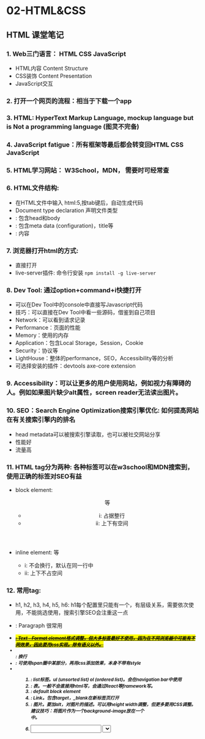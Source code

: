 # 02-HTML&CSS

## HTML 课堂笔记
### 1. Web三门语言： HTML CSS JavaScript
- HTML内容 Content Structure
- CSS装饰 Content Presentation
- JavaScript交互

### 2. 打开一个网页的流程：相当于下载一个app

### 3. HTML: HyperText Markup Language, mockup language but is Not a programming language (图灵不完备)

### 4. JavaScript fatigue：所有框架等最后都会转变回HTML CSS JavaScript

### 5. HTML学习网站： W3School，MDN， 需要时可经常查

### 6. HTML文件结构: 
- 在HTML文件中输入 html:5,按tab键后，自动生成代码
- <DOCTYPE> Document type declaration 声明文件类型
- <html>: 包含head和body
- <head>: 包含meta data (configuration)，title等
- <body>: 内容

### 7. 浏览器打开html的方式:
- 直接打开
- live-server插件: 命令行安装 ```npm install -g live-server```

### 8. Dev Tool: 通过option+command+i快捷打开
- 可以在Dev Tool中的console中直接写Javascript代码
- 技巧：可以直接在Dev Tool中看一些源码，借鉴到自己项目
- Network：可以看到请求记录
- Performance：页面的性能
- Memory：使用的内存
- Application：包含Local Storage，Session，Cookie
- Security：协议等
- LightHouse：整体的performance，SEO，Accessibility等的分析
- 可选择安装的插件：devtools axe-core extension

### 9. Accessibility：可以让更多的用户使用网站，例如视力有障碍的人。例如如果图片缺少alt属性，screen reader无法读出图片。

### 10. SEO：Search Engine Optimization搜索引擎优化: 如何提高网站在有关搜索引擎内的排名
- head metadata可以被搜索引擎读取，也可以被社交网站分享
- 性能好
- 流量高

### 11. HTML tag分为两种: 各种标签可以在w3school和MDN搜索到，使用正确的标签对SEO有益
- block element: <div> <header> <main> 等
    - i: 占据整行
    - ii: 上下有空间

- inline element: <span> 等
    - i: 不会换行，默认在同一行中
    - ii: 上下不占空间

### 12. 常用tag:
- h1, h2, h3, h4, h5, h6: h1每个配置里只能有一个，有层级关系，需要依次使用，不能挑选使用，搜索引擎SEO会注重这一点
- <p>: Paragraph 很常用
- <b> <strong> <i> <em> <mark> <small> <del> <ins>: Text - Format element格式调整，但大多标签最好不使用，因为在不同浏览器中可能有不同效果，因此要用css实现。除<strong>有语义以外。
- <br>: 换行
- <span>: 可使用span圈中某部分，再用css添加效果，本身不带有style
- <ul><ol><li>: list标签。ul (unsorted list) ol (ordered list)。会在navigation bar中使用
- <table>: 表。一般不会直接用html写，会通过React等framework写。
- <div>: default block element
- <a>: Link。包含target，_blank在新标签页打开
- <img>: 图片。要加alt，对图片的描述。可以用height width调整，但更多要用CSS调整。建议技巧：将图片作为一个background-image放在一个<div>中。
- <form> <input> <select> <textarea>: 不再在html中使用，通过JavaScript异步实现。<input>要对应一个<label>会在测试中使用。
- HTML5 <input>: require, type可以对input的内容制定输入规则
- <audio> <video>: 很少使用通过html做，播放音乐，视频。
- <!— —>: comment，主要用于解释一些比较复杂的business logic
- caniuse.com：Browser Compatibility。查询哪些浏览器支持哪些tag。

### 13. File path 文件路径:
- ../ （相对路径）退到上一层目录
- ./ （相对路径）当前目录
- /（绝对路径）从root开始
- 绝对路径使用更多

### 面试：
coding test：programing面试一定要和面试官交流，无论是不是pair programming，都要说出自己的思路。


## CSS 课堂笔记

### 1. What is CSS
- 把html当成一个内容，展示由css来完成

### 2. How CSS works 
- Load html源码->浏览器阅读后形成带层级关系的解析->构成dom node， dom tree
- Parse html 过程中：读取css 源码->attach css style到 找到的html dom node

### 3. CSS如何和HTML写到一起：
- inline style: HTML tag中有个style的attribute，可以在style中写。但杂糅了HTML和CSS，难维护，无法复用，最不推荐。
- 在head中加<style>，也是杂糅HTML和CSS
- 在head中加<Link>，link到CSS文件，在HTML读取tag时会读取到相应CSS信息，最推荐做法。

### 4. CSS selector:
- Simple selector: 元素类型, class, id. class可以多次使用，id只能用一次。
- Attribute selector: 通过条件选取。
- Psuedo selector: 在某种效果下加效果。如hover: a。要与伪元素区别（psuedo elements）例如 p::before.
- universal (*)全局 可能被覆写。Descendant。Child。 

### 5. block element的盒子模型
- padding是指与边缘的距离
- border边缘
- margin与其他元素的距离

### 6. units
- px 像素是一种绝对单位，指定的值不会变化
- % 相对单位，会在responsive中用到
- vh vw占视窗的大小
- auto 0 很早之前水平居中等使用
- em rem 基于字体大小，em继承父元素大小，rem直接找到最原始的大小

### 7. normalize.css 用于初始化所有css，会在开发中导入，避免出现浏览器差异。

### 8. learnlayout.com 练习CSS定位

## 作业：

- Card Design 用基本的css画出card，把css单独写出。

- SVG怎么用。直接在SVG内部改颜色可以不用CSS改。

- BEM命名方法对class命名。Block-Element-Modifier